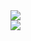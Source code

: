 <a href="https://github.com/PTHy">
  <img align="center" src="https://github-readme-stats-git-main-pthys-projects.vercel.app
/api?username=PTHy&count_private=true&show_icons=true&theme=react&line_height=20"/>
</a>
</br>
<a href="https://github.com/PTHy">
  <img align="center" src="https://github-readme-stats.vercel.app/api/top-langs/?username=PTHy&layout=compact&theme=react"/>
</a>
